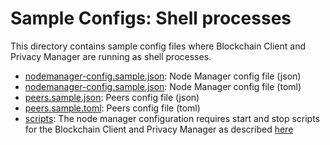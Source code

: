 # Sample Configs: Shell processes

This directory contains sample config files where Blockchain Client and Privacy Manager are running as shell processes.

* [nodemanager-config.sample.json](nodemanager-config.sample.json): Node Manager config file (json)
* [nodemanager-config.sample.json](nodemanager-config.sample.json): Node Manager config file (toml)
* [peers.sample.json](peers.sample.json): Peers config file (json)
* [peers.sample.toml](peers.sample.toml): Peers config file (toml)
* [scripts](scripts): The node manager configuration requires start and stop scripts for the Blockchain Client and Privacy Manager as described [here](./../../docs/config.md/#process)